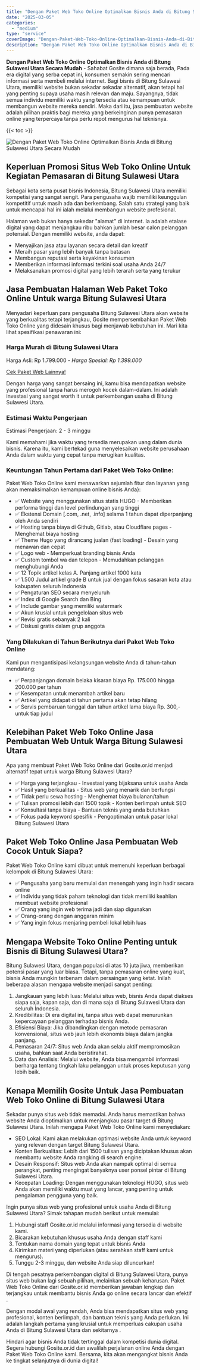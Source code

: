 ```yaml
---
title: "Dengan Paket Web Toko Online Optimalkan Bisnis Anda di Bitung Sulawesi Utara Secara Mudah"
date: "2025-03-05"
categories: 
  - "medium"
type: "service"
coverImage: "Dengan-Paket-Web-Toko-Online-Optimalkan-Bisnis-Anda-di-Bitung-Sulawesi-Utara-Secara-Mudah.png"
description: "Dengan Paket Web Toko Online Optimalkan Bisnis Anda di Bitung Sulawesi Utara Secara Mudah. Hindari agar bisnis Anda tidak tertinggal dalam kompetisi dunia di..."
---
```


**Dengan Paket Web Toko Online Optimalkan Bisnis Anda di Bitung Sulawesi Utara Secara Mudah** - Sahabat Gosite dimana saja berada, Pada era digital yang serba cepat ini, konsumen semakin sering mencari informasi serta membeli melalui internet. Bagi bisnis di Bitung Sulawesi Utara, memiliki website bukan sekadar sekadar alternatif, akan tetapi hal yang penting supaya usaha masih relevan dan maju. Sayangnya, tidak semua individu memiliki waktu yang tersedia atau kemampuan untuk membangun website mereka sendiri. Maka dari itu, jasa pembuatan website adalah pilihan praktis bagi mereka yang berkeinginan punya pemasaran online yang terpercaya tanpa perlu repot mengurus hal teknisnya.

{{< toc >}}

![Dengan Paket Web Toko Online Optimalkan Bisnis Anda di Bitung Sulawesi Utara Secara Mudah](/images/medium/Dengan-Paket-Web-Toko-Online-Optimalkan-Bisnis-Anda-di-Bitung-Sulawesi-Utara-Secara-Mudah.png)

## Keperluan Promosi Situs Web Toko Online Untuk Kegiatan Pemasaran di Bitung Sulawesi Utara

Sebagai kota serta pusat bisnis Indonesia, Bitung Sulawesi Utara memiliki kompetisi yang sangat sengit. Para pengusaha wajib memiliki keunggulan kompetitif untuk masih ada dan berkembang. Salah satu strategi yang baik untuk mencapai hal ini ialah melalui membangun website profesional.

Halaman web bukan hanya sekedar "alamat" di internet. Ia adalah etalase digital yang dapat menjangkau ribu bahkan jumlah besar calon pelanggan potensial. Dengan memiliki website, anda dapat:

- Menyajikan jasa atau layanan secara detail dan kreatif
- Meraih pasar yang lebih banyak tanpa batasan
- Membangun reputasi serta keyakinan konsumen
- Memberikan informasi informasi terkini soal usaha Anda 24/7
- Melaksanakan promosi digital yang lebih terarah serta yang terukur

## Jasa Pembuatan Halaman Web Paket Toko Online Untuk warga Bitung Sulawesi Utara

Menyadari keperluan para pengusaha Bitung Sulawesi Utara akan website yang berkualitas tetapi terjangkau, Gosite mempersembahkan Paket Web Toko Online yang didesain khusus bagi menjawab kebutuhan ini. Mari kita lihat spesifikasi penawaran ini:

### Harga Murah di Bitung Sulawesi Utara

<a class="cta-button">Harga Asli: Rp 1.799.000 - <em>Harga Spesial: Rp 1.399.000</em></a>

<a href="/jasa-web/" class="cta-button">Cek Paket Web Lainnya!</a>

Dengan harga yang sangat bersaing ini, kamu bisa mendapatkan website yang profesional tanpa harus merogoh kocek dalam-dalam. Ini adalah investasi yang sangat worth it untuk perkembangan usaha di Bitung Sulawesi Utara.

### Estimasi Waktu Pengerjaan

Estimasi Pengerjaan: 2 - 3 minggu

Kami memahami jika waktu yang tersedia merupakan uang dalam dunia bisnis. Karena itu, kami bertekad guna menyelesaikan website perusahaan Anda dalam waktu yang cepat tanpa merugikan kualitas.

### Keuntungan Tahun Pertama dari Paket Web Toko Online:

Paket Web Toko Online kami menawarkan sejumlah fitur dan layanan yang akan memaksimalkan kemampuan online bisnis Anda}:

- ✅ Website yang menggunakan situs statis HUGO - Memberikan performa tinggi dan level perlindungan yang tinggi
- ✅ Ekstensi Domain \[.com, .net, .info\] selama 1 tahun dapat diperpanjang oleh Anda sendiri
- ✅ Hosting tanpa biaya di Github, Gitlab, atau Cloudflare pages - Menghemat biaya hosting
- ✅ Theme Hugo yang dirancang jualan (fast loading) - Desain yang menawan dan cepat
- ✅ Logo web - Memperkuat branding bisnis Anda
- ✅ Custom tombol wa dan telepon - Memudahkan pelanggan menghubungi Anda
- ✅ 12 Topik artikel kelas A. Panjang artikel 1000 kata
- ✅ 1.500 Judul artikel grade B untuk jual dengan fokus sasaran kota atau kabupaten seluruh Indonesia
- ✅ Pengaturan SEO secara menyeluruh
- ✅ Index di Google Search dan Bing
- ✅ Include gambar yang memiliki watermark
- ✅ Akun krusial untuk pengelolaan situs web
- ✅ Revisi gratis sebanyak 2 kali
- ✅ Diskusi gratis dalam grup anggota

### Yang Dilakukan di Tahun Berikutnya dari Paket Web Toko Online

Kami pun mengantisipasi kelangsungan website Anda di tahun-tahun mendatang:

- ✅ Perpanjangan domain belaka kisaran biaya Rp. 175.000 hingga 200.000 per tahun
- ✅ Kesempatan untuk menambah artikel baru
- ✅ Artikel yang didapat di tahun pertama akan tetap hilang
- ✅ Servis pembaruan tanggal dan tahun artikel lama biaya Rp. 300,- untuk tiap judul

## Kelebihan Paket Web Toko Online Jasa Pembuatan Web Untuk Warga Bitung Sulawesi Utara

Apa yang membuat Paket Web Toko Online dari Gosite.or.id menjadi alternatif tepat untuk warga Bitung Sulawesi Utara?

- ✅ Harga yang terjangkau - Investasi yang bijaksana untuk usaha Anda
- ✅ Hasil yang berkualitas - Situs web yang menarik dan berfungsi
- ✅ Tidak perlu sewa hosting - Menghemat biaya bulanan/tahun
- ✅ Tulisan promosi lebih dari 1500 topik - Konten berlimpah untuk SEO
- ✅ Konsultasi tanpa biaya - Bantuan teknis yang anda butuhkan
- ✅ Fokus pada keyword spesifik - Pengoptimalan untuk pasar lokal Bitung Sulawesi Utara

## Paket Web Toko Online Jasa Pembuatan Web Cocok Untuk Siapa?

Paket Web Toko Online kami dibuat untuk memenuhi keperluan berbagai kelompok di Bitung Sulawesi Utara:

- ✅ Pengusaha yang baru memulai dan menengah yang ingin hadir secara online
- ✅ Individu yang tidak paham teknologi dan tidak memiliki keahlian membuat website profesional
- ✅ Orang yang ingin web terima jadi dan siap digunakan
- ✅ Orang-orang dengan anggaran minim
- ✅ Yang ingin fokus menjaring pembeli lokal lebih luas

## Mengapa Website Toko Online Penting untuk Bisnis di Bitung Sulawesi Utara?

Bitung Sulawesi Utara, dengan populasi di atas 10 juta jiwa, memberikan potensi pasar yang luar biasa. Tetapi, tanpa pemasaran online yang kuat, bisnis Anda mungkin terbenam dalam persaingan yang ketat. Inilah beberapa alasan mengapa website menjadi sangat penting:

1. Jangkauan yang lebih luas: Melalui situs web, bisnis Anda dapat diakses siapa saja, kapan saja, dan di mana saja di Bitung Sulawesi Utara dan seluruh Indonesia.
2. Kredibilitas: Di era digital ini, tanpa situs web dapat menurunkan kepercayaan pelanggan terhadap bisnis Anda.
3. Efisiensi Biaya: Jika dibandingkan dengan metode pemasaran konvensional, situs web jauh lebih ekonomis biaya dalam jangka panjang.
4. Pemasaran 24/7: Situs web Anda akan selalu aktif mempromosikan usaha, bahkan saat Anda beristirahat.
5. Data dan Analisis: Melalui website, Anda bisa mengambil informasi berharga tentang tingkah laku pelanggan untuk proses keputusan yang lebih baik.

## Kenapa Memilih Gosite Untuk Jasa Pembuatan Web Toko Online di Bitung Sulawesi Utara

Sekadar punya situs web tidak memadai. Anda harus memastikan bahwa website Anda dioptimalkan untuk menjangkau pasar target di Bitung Sulawesi Utara. Inilah mengapa Paket Web Toko Online kami menyediakan:

- SEO Lokal: Kami akan melakukan optimasi website Anda untuk keyword yang relevan dengan target Bitung Sulawesi Utara.
- Konten Berkualitas: Lebih dari 1500 tulisan yang diciptakan khusus akan membantu website Anda rangking di search engine.
- Desain Responsif: Situs web Anda akan nampak optimal di semua perangkat, penting mengingat banyaknya user ponsel pintar di Bitung Sulawesi Utara.
- Kecepatan Loading: Dengan menggunakan teknologi HUGO, situs web Anda akan memiliki waktu muat yang lancar, yang penting untuk pengalaman pengguna yang baik.

Ingin punya situs web yang profesional untuk usaha Anda di Bitung Sulawesi Utara? Simak tahapan mudah berikut untuk memulai:

1. Hubungi staff Gosite.or.id melalui informasi yang tersedia di website kami.
2. Bicarakan kebutuhan khusus usaha Anda dengan staff kami
3. Tentukan nama domain yang tepat untuk bisnis Anda
4. Kirimkan materi yang diperlukan (atau serahkan staff kami untuk mengurus).
5. Tunggu 2-3 minggu, dan website Anda siap diluncurkan!

Di tengah pesatnya perkembangan digital di Bitung Sulawesi Utara, punya situs web bukan lagi sebuah pilihan, melainkan sebuah keharusan. Paket Web Toko Online dari Gosite.or.id memberikan jawaban lengkap dan terjangkau untuk membantu bisnis Anda go online secara lancar dan efektif .

Dengan modal awal yang rendah, Anda bisa mendapatkan situs web yang profesional, konten berlimpah, dan bantuan teknis yang Anda perlukan. Ini adalah langkah pertama yang krusial untuk memperluas cakupan usaha Anda di Bitung Sulawesi Utara dan sekitarnya .

Hindari agar bisnis Anda tidak tertinggal dalam kompetisi dunia digital. Segera hubungi Gosite.or.id dan awalilah perjalanan online Anda dengan Paket Web Toko Online kami. Bersama, kita akan mengangkat bisnis Anda ke tingkat selanjutnya di dunia digital!
